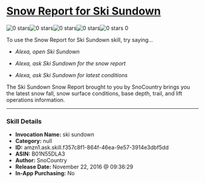 # [Snow Report for Ski Sundown](http://alexa.amazon.com/#skills/amzn1.ask.skill.f357c8f1-864f-46ea-9e57-3914e3dbf5dd)
![0 stars](../../images/ic_star_border_black_18dp_1x.png)![0 stars](../../images/ic_star_border_black_18dp_1x.png)![0 stars](../../images/ic_star_border_black_18dp_1x.png)![0 stars](../../images/ic_star_border_black_18dp_1x.png)![0 stars](../../images/ic_star_border_black_18dp_1x.png) 0

To use the Snow Report for Ski Sundown skill, try saying...

* *Alexa, open Ski Sundown*

* *Alexa, ask Ski Sundown for the snow report*

* *Alexa, ask Ski Sundown for latest conditions*

The Ski Sundown Snow Report brought to you by SnoCountry brings you the latest snow fall, snow surface conditions,  base depth, trail, and lift operations information.

***

### Skill Details

* **Invocation Name:** ski sundown
* **Category:** null
* **ID:** amzn1.ask.skill.f357c8f1-864f-46ea-9e57-3914e3dbf5dd
* **ASIN:** B01N55DLA3
* **Author:** SnoCountry
* **Release Date:** November 22, 2016 @ 09:36:29
* **In-App Purchasing:** No
